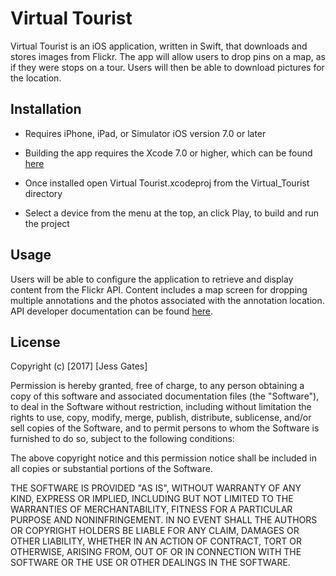 # Virtual Tourist

Virtual Tourist is an iOS application, written in Swift, that downloads and stores images from Flickr. The app will allow users to drop pins on a map, as if they were stops on a tour. Users will then be able to download pictures for the location.

## Installation

 - Requires iPhone, iPad, or Simulator iOS version 7.0 or later

 - Building the app requires the Xcode 7.0 or higher, which can be found [here](https://developer.apple.com/xcode/downloads/)

 - Once installed open Virtual Tourist.xcodeproj from the Virtual_Tourist directory

 - Select a device from the menu at the top, an click Play, to build and run the project

## Usage

Users will be able to configure the application to retrieve and display content from the Flickr API. Content includes a map screen for dropping multiple annotations and the photos associated with the annotation location. API developer documentation can be found [here](https://www.flickr.com/services/api/).

## License

Copyright (c) [2017] [Jess Gates]

Permission is hereby granted, free of charge, to any person obtaining a copy
of this software and associated documentation files (the "Software"), to deal
in the Software without restriction, including without limitation the rights
to use, copy, modify, merge, publish, distribute, sublicense, and/or sell
copies of the Software, and to permit persons to whom the Software is
furnished to do so, subject to the following conditions:

The above copyright notice and this permission notice shall be included in all
copies or substantial portions of the Software.

THE SOFTWARE IS PROVIDED "AS IS", WITHOUT WARRANTY OF ANY KIND, EXPRESS OR
IMPLIED, INCLUDING BUT NOT LIMITED TO THE WARRANTIES OF MERCHANTABILITY,
FITNESS FOR A PARTICULAR PURPOSE AND NONINFRINGEMENT. IN NO EVENT SHALL THE
AUTHORS OR COPYRIGHT HOLDERS BE LIABLE FOR ANY CLAIM, DAMAGES OR OTHER
LIABILITY, WHETHER IN AN ACTION OF CONTRACT, TORT OR OTHERWISE, ARISING FROM,
OUT OF OR IN CONNECTION WITH THE SOFTWARE OR THE USE OR OTHER DEALINGS IN THE
SOFTWARE.

